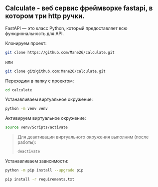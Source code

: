 ## Calculate - веб сервис фреймворке fastapi, в котором три http ручки. 

FastAPI — это класс Python, который предоставляет всю функциональность для API.

Клонируем проект:

```bash
git clone https://github.com/Mane26/calculate.git
```

или

```bash
git clone git@github.com:Mane26/calculate.git
```

Переходим в папку с проектом:

```bash
cd calculate
```

Устанавливаем виртуальное окружение:

```bash
python -m venv venv
```

Активируем виртуальное окружение:

```bash
source venv/Scripts/activate
```

> Для деактивации виртуального окружения выполним (после работы):
> ```bash
> deactivate
> ```

Устанавливаем зависимости:

```bash
python -m pip install --upgrade pip
```
```bash
pip install -r requirements.txt
```